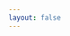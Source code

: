 ```yaml
---
layout: false
---
```


<script setup>
  import Page from './CustomCell'

</script>

<ClientOnly>
  <div class="wk-demo">
    <Page />
  </div>
</ClientOnly>

